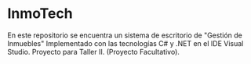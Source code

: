 # InmoTech
En este repositorio se encuentra un sistema de escritorio de "Gestión de Inmuebles" Implementado con las tecnologías C# y .NET en el IDE Visual Studio. Proyecto para Taller II. (Proyecto Facultativo).
